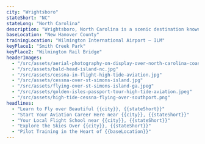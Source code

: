 ```yaml
---
city: "Wrightsboro"
stateShort: "NC"
stateLong: "North Carolina"
description: "Wrightsboro, North Carolina is a scenic destination known for its coastal beauty and regional charm. It offers an unforgettable view from the sky with landmarks like Smith Creek Park and Wilmington Rail Bridge, making it a favorite among pilots and air tour guests."
baseLocation: "New Hanover County"
trainingLocation: "Wilmington International Airport – ILM"
keyPlace1: "Smith Creek Park"
keyPlace2: "Wilmington Rail Bridge"
headerImages:
  - "/src/assets/aerial-photography-on-display-over-north-carolina-coast.webp"
  - "/src/assets/bald-head-island-nc.jpg"
  - "/src/assets/cessna-in-flight-high-tide-aviation.jpg"
  - "/src/assets/cessna-over-st-simons-island.jpg"
  - "/src/assets/flying-over-st-simons-island-ga.jpeg"
  - "/src/assets/golden-isles-passport-tour-high-tide-aviation.jpeg"
  - "/src/assets/high-tide-cessna-flying-over-southport.png"
headlines:
  - "Learn to Fly over Beautiful {{city}}, {{stateShort}}"
  - "Start Your Aviation Career Here near {{city}}, {{stateShort}}"
  - "Your Local Flight School near {{city}}, {{stateShort}}"
  - "Explore the Skies Over {{city}}, {{stateShort}}"
  - "Pilot Training in the Heart of {{baseLocation}}"
---
```

